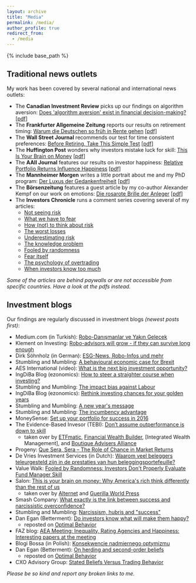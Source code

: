 ```yaml
---
layout: archive
title: "Media"
permalink: /media/
author_profile: true
redirect_from:
  - /media
---
```


{% include base_path %}
## Traditional news outlets

My work has been covered by several national and international news outlets:
* The **Canadian Investment Review** picks up our findings on algorithm aversion: [Does 'algorithm aversion' exist in financial decision-making?](http://www.investmentreview.com/analysis-research/does-algorithm-aversion-exist-in-financial-decision-making-9505) <a href="https://christophmerkle.github.io/files/Canadian Investment Review - Does 'algorithm aversion' exist in finacial decision making (28.05.19).pdf">[pdf]</a>
* The **Frankfurter Allgemeine Zeitung** reports our results on retirement timing: [Warum die Deutschen so früh in Rente gehen](http://www.faz.net/aktuell/wirtschaft/oecd-kritisiert-flexirente-warum-sie-so-wenig-genutzt-wird-15325792.html) <a href="https://christophmerkle.github.io/files/FAZ - Warum die Deutschen so früh in Rente gehen (05.12.2017).pdf">[pdf]</a>
* The **Wall Street Journal** recommends our test for time consistent preferences: [Before Retiring, Take This Simple Test](http://www.wsj.com/articles/before-retiring-take-this-simple-test-1477275121) <a href="https://christophmerkle.github.io/files/WSJ - Before Retiring, Take This Simple Test (24.10.2016).pdf">[pdf]</a>
* The **Huffington Post** wonders why investors mistake luck for skill: [This Is Your Brain on Money](http://www.huffpost.com/entry/this-is-your-brain-on-mon_b_6008532) <a href="https://christophmerkle.github.io/files/Huffington Post - This Is Your Brain on Money (18.10.2014).pdf">[pdf]</a>
* The **AAII Journal** features our results on investor happiness: [Relative Portfolio Returns Influence Happiness](http://www.aaii.com/journal/article/relative-portfolio-returns-influence-happiness) <a href="https://christophmerkle.github.io/files/AAII Journal - Relative Portfolio Returns Influence Happiness (May 2014).pdf">[pdf]</a>
* The **Mannheimer Morgen** writes a little portrait about me and my PhD program: [Der Luxus der Gedankenfreiheit](http://www.morgenweb.de/mannheimer-morgen_artikel,-hochschule-der-luxus-der-gedankenfreiheit-_arid,83768.html) <a href="https://christophmerkle.github.io/files/Mannheimer Morgen - Der Luxus der Gedankenfreiheit (09.02.2011).pdf">[pdf]</a>
* The **Börsenzeitung** features a guest article by my co-author Alexander Kempf on our work on emotions: [Die rosarote Brille der Anleger](http://www.boersen-zeitung.de/index.php?li=1&artid=2010056038&artsubm=bz&subm=ausgaben&ersch_datum=2010-03-23)
<a href="https://christophmerkle.github.io/files/Börsenzeitung - Die rosarote Brille der Anleger (23.03.2010).pdf">[pdf]</a>
* The **Investors Chronicle** runs a comment series covering several of my articles: 
  * [Not seeing risk](https://www.investorschronicle.co.uk/comment/2019/07/25/not-seeing-risk/)
  * [What we have to fear](https://www.investorschronicle.co.uk/comment/2018/12/13/what-we-have-to-fear/)
  * [How (not) to think about risk](https://www.investorschronicle.co.uk/chris-dillow/2018/09/06/how-not-to-think-about-risk/)
  * [The worst losses](https://www.investorschronicle.co.uk/chris-dillow/2017/09/21/the-worst-losses/?plckFindCommentKey=CommentKey:db6ec250-b1b3-4d9e-9e1b-6d401d87ac91)
  * [Underestimating risk](https://www.investorschronicle.co.uk/2016/10/13/comment/chris-dillow/underestimating-risk-KBk4ySau67Ff6iEJIPSG7O/article.html)
  * [The knowledge problem](https://www.investorschronicle.co.uk/2015/07/09/comment/chris-dillow/the-knowledge-problem-GCaA6AzVD09HKNDI4rEctM/article.html)
  * [Fooled by randomness](https://www.investorschronicle.co.uk/2014/10/09/comment/chris-dillow/fooled-by-randomness-cpfXbbTAbhc9e6RJeKLgeI/article.html)
  * [Fear itself](https://www.investorschronicle.co.uk/2014/07/10/comment/chris-dillow/fear-itself-kJXsBgs7QCHcSSxISkOzEP/article.html)
  * [The psychology of overtrading](https://www.investorschronicle.co.uk/2013/10/17/comment/chris-dillow/the-psychology-of-overtrading-IhEPkSlQULejB5GWOiyMyO/article.html)
  * [When investors know too much](https://www.investorschronicle.co.uk/2012/02/27/comment/chris-dillow/when-investors-know-too-much-iJcwSBUplbzNBsxYIRbFfO/article.html)
  
_Some of the articles are behind paywalls or are not accessible from specific countries. Have a look at the pdfs instead._

## Investment blogs

Our findings are regularly discussed in investment blogs _(newest posts first)_:
* Medium.com (in Turkish): [Robo-Danışmanlar ve Yakın Gelecek](https://medium.com/@oneriverblog/robo-dan%C4%B1%C5%9Fmanlar-ve-yak%C4%B1n-gelecek-74fd8bdbb36)
* Klement on Investing: [Robo-advisors will grow - if they can survive long enough](https://klementoninvesting.substack.com/p/robo-advisors-will-grow-if-they-can)
* Dirk Söhnholz (in German): [ESG-News, Robo-Infos und mehr](http://prof-soehnholz.com/esg-news-robo-infos-und-mehr/2/)
* Stumbling and Mumbling: [A behavioural economic case for Brexit](https://stumblingandmumbling.typepad.com/stumbling_and_mumbling/2018/12/a-behavioural-economic-case-for-brexit.html)
* AES International (video): [What is the next big investment opportunity?](https://www.youtube.com/watch?v=PdeQUgcduPY)
* IngDiBa Blog (ezonomics): [How to steer a straighter course when investing?](https://www.ezonomics.com/blogs/how-to-steer-a-straighter-course-when-investing/)
* Stumbling and Mumbling: [The impact bias against Labour](https://stumblingandmumbling.typepad.com/stumbling_and_mumbling/2017/09/the-impact-bias-against-labour.html)
* IngDiBa Blog (ezonomics): [Rethink investing chances for your golden years](https://www.ezonomics.com/blogs/rethink-investing-chances-for-your-golden-years/)
* Stumbling and Mumbling: [A new year's message](https://stumblingandmumbling.typepad.com/stumbling_and_mumbling/2017/01/a-new-years-message.html)
* Stumbling and Mumbling: [The incumbency advantage](https://stumblingandmumbling.typepad.com/stumbling_and_mumbling/2016/03/the-incumbency-advantage.html)
* MoneySense: [Set up your portfolio for success in 2016](http://www.moneysense.ca/columns/set-up-your-investment-portfolio-for-success-in-2016/)
* The Evidence-Based Invesor (TEBI): [Don’t assume outperformance is down to skill](http://www.evidenceinvestor.com/video-dont-assume-outperformance-skill/)
  * taken over by [ETFmatic](https://www.youtube.com/watch?v=dy_WGQGGqhQ), [Financial Wealth Builder](https://www.youtube.com/watch?v=6r3Msp4cgXI), [Integrated Wealth Management], and [Boutique Advisers Alliance](https://www.youtube.com/watch?v=HHQxh92TgOU)
* Progeny: [Que Sera, Sera – The Role of Chance in Market Returns](https://theprogenygroup.com/blog/chance-in-market-returns/)
* De Vries Investment Services (in Dutch): [Waarom veel beleggers teleurgesteld zijn in de prestaties van hun beleggingsportefeuille?](https://www.devriesinvestmentservices.nl/Nieuws/waarom-veel-beleggers-teleurgesteld-zijn-in-de-prestaties-van-hun-beleggingsportefeuille)
* Value Walk: [Fooled by Randomness: Investors Don't Properly Evaluate Fund Manager Skill](http://www.valuewalk.com/2014/11/study-fund-manager-skill-2/)
* Salon: [This is your brain on money: Why America's rich think differently than the rest of us](http://www.salon.com/2014/10/11/this_is_your_brain_on_money_why_americas_rich_think_differently_than_the_rest_of_us/)
  * taken over by [Alternet](https://www.alternet.org/2014/10/your-brain-money/) and [Guerilla World Press](https://guerrillaworldpress.wordpress.com/2014/10/17/why-americas-rich-think-differently-than-the-rest-of-us/)
* Smash Company: [What exactly is the link between success and narcissistic overconfidence?](http://www.smashcompany.com/business/what-exactly-is-the-link-between-success-and-narcissistic-overconfidence)
* Stumbling and Mumbling: [Narcissism, hubris and "success"](https://stumblingandmumbling.typepad.com/stumbling_and_mumbling/2014/10/narcissism-hubris-and-success.html)
* Dan Egan (Betterment): [Do investors know what will make them happy?](https://www.dpegan.com/do-investors-know-what-will-make-them-happy/)
  * reposted on [Optimal Behavior](http://www.optimalbehavior.org/2013/09/29/do-investors-know-what-will-make-them-happy/)
* FAZ blog: [AEA Meeting: Inequality, Rating Agencies and Happiness: Interesting papers at the meeting](https://blogs.faz.net/fazit/2013/01/03/aea-meeting-the-most-interesting-studies-863/)
* Blogi Bossa (in Polish): [Konsekwencje nadmiernego optymizmu](https://blogi.bossa.pl/2012/04/30/konsekwencje-nadmiernego-optymizmu/)
* Dan Egan (Betterment): [On herding and second-order beliefs](https://www.dpegan.com/on-herding-and-second-order-beliefs/)
  * reposted on [Optimal Behavior](http://www.optimalbehavior.org/2011/04/17/on-herding-and-second-order-beliefs/)
* CXO Advisory Group: [Stated Beliefs Versus Trading Behavior](https://www.cxoadvisory.com/sentiment-indicators/stated-beliefs-versus-trading-behavior/)

_Please be so kind and report any broken links to me._

